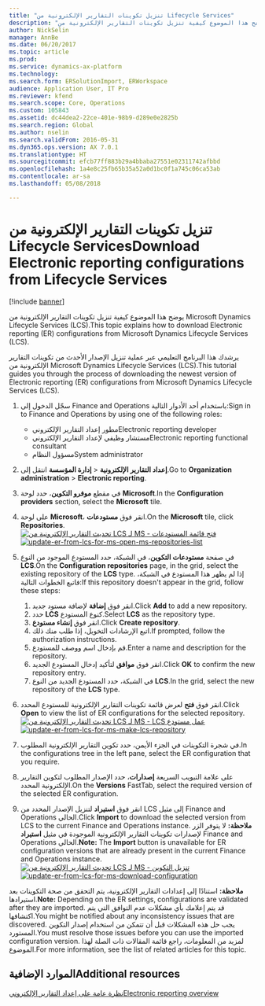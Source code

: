 ```yaml
---
title: "تنزيل تكوينات التقارير الإلكترونية من Lifecycle Services"
description: "يوضح هذا الموضوع كيفية تنزيل تكوينات التقارير الإلكترونية من Microsoft Dynamics Lifecycle Services ‏(LCS)."
author: NickSelin
manager: AnnBe
ms.date: 06/20/2017
ms.topic: article
ms.prod: 
ms.service: dynamics-ax-platform
ms.technology: 
ms.search.form: ERSolutionImport, ERWorkspace
audience: Application User, IT Pro
ms.reviewer: kfend
ms.search.scope: Core, Operations
ms.custom: 105843
ms.assetid: dc44dea2-22ce-401e-98b9-d289e0e2825b
ms.search.region: Global
ms.author: nselin
ms.search.validFrom: 2016-05-31
ms.dyn365.ops.version: AX 7.0.1
ms.translationtype: HT
ms.sourcegitcommit: efcb77ff883b29a4bbaba27551e02311742afbbd
ms.openlocfilehash: 1a4e8c25fb65b35a52a0d1bc0f1a745c06ca53ab
ms.contentlocale: ar-sa
ms.lasthandoff: 05/08/2018

---
```


# <a name="download-electronic-reporting-configurations-from-lifecycle-services"></a><span data-ttu-id="c7b95-103">تنزيل تكوينات التقارير الإلكترونية من Lifecycle Services</span><span class="sxs-lookup"><span data-stu-id="c7b95-103">Download Electronic reporting configurations from Lifecycle Services</span></span>

[!include [banner](../includes/banner.md)]

<span data-ttu-id="c7b95-104">يوضح هذا الموضوع كيفية تنزيل تكوينات التقارير الإلكترونية من Microsoft Dynamics Lifecycle Services ‏(LCS).</span><span class="sxs-lookup"><span data-stu-id="c7b95-104">This topic explains how to download Electronic reporting (ER) configurations from Microsoft Dynamics Lifecycle Services (LCS).</span></span>

<span data-ttu-id="c7b95-105">يرشدك هذا البرنامج التعليمي عبر عملية تنزيل الإصدار الأحدث من تكوينات التقارير الإلكترونية من Microsoft Dynamics Lifecycle Services (LCS).</span><span class="sxs-lookup"><span data-stu-id="c7b95-105">This tutorial guides you through the process of downloading the newest version of Electronic reporting (ER) configurations from Microsoft Dynamics Lifecycle Services (LCS).</span></span>

1.  <span data-ttu-id="c7b95-106">سجّل الدخول إلى Finance and Operations باستخدام أحد الأدوار التالية:</span><span class="sxs-lookup"><span data-stu-id="c7b95-106">Sign in to Finance and Operations by using one of the following roles:</span></span>
    -   <span data-ttu-id="c7b95-107">مطور إعداد التقارير الإلكتروني</span><span class="sxs-lookup"><span data-stu-id="c7b95-107">Electronic reporting developer</span></span>
    -   <span data-ttu-id="c7b95-108">مستشار وظيفي لإعداد التقارير الإلكتروني</span><span class="sxs-lookup"><span data-stu-id="c7b95-108">Electronic reporting functional consultant</span></span>
    -   <span data-ttu-id="c7b95-109">مسؤول النظام</span><span class="sxs-lookup"><span data-stu-id="c7b95-109">System administrator</span></span>

2.  <span data-ttu-id="c7b95-110">انتقل إلى **‎إدارة المؤسسة** &gt; **‎إعداد التقارير الإلكترونية**.</span><span class="sxs-lookup"><span data-stu-id="c7b95-110">Go to **Organization administration** &gt; **Electronic reporting**.</span></span>
3.  <span data-ttu-id="c7b95-111">في مقطع **موفرو التكوين**، حدد لوحة **Microsoft**.</span><span class="sxs-lookup"><span data-stu-id="c7b95-111">In the **Configuration providers** section, select the **Microsoft** tile.</span></span>
4.  <span data-ttu-id="c7b95-112">على لوحة **Microsoft**، انقر فوق **مستودعات**.</span><span class="sxs-lookup"><span data-stu-id="c7b95-112">On the **Microsoft** tile, click **Repositories**.</span></span> <span data-ttu-id="c7b95-113">[![تحديث التقارير الإلكترونية من LCS لـ MS - فتح قائمة المستودعات](./media/update-er-from-lcs-for-ms-open-ms-repositories-list.png)](./media/update-er-from-lcs-for-ms-open-ms-repositories-list.png)</span><span class="sxs-lookup"><span data-stu-id="c7b95-113">[![update-er-from-lcs-for-ms-open-ms-repositories-list](./media/update-er-from-lcs-for-ms-open-ms-repositories-list.png)](./media/update-er-from-lcs-for-ms-open-ms-repositories-list.png)</span></span>
5.  <span data-ttu-id="c7b95-114">في صفحة **مستودعات التكوين**، في الشبكة، حدد المستودع الموجود من النوع **LCS**.</span><span class="sxs-lookup"><span data-stu-id="c7b95-114">On the **Configuration repositories** page, in the grid, select the existing repository of the **LCS** type.</span></span> <span data-ttu-id="c7b95-115">إذا لم يظهر هذا المستودع في الشبكة، فاتبع الخطوات التالية:</span><span class="sxs-lookup"><span data-stu-id="c7b95-115">If this repository doesn't appear in the grid, follow these steps:</span></span>
    1.  <span data-ttu-id="c7b95-116">انقر فوق **إضافة** لإضافة مستود جديد.</span><span class="sxs-lookup"><span data-stu-id="c7b95-116">Click **Add** to add a new repository.</span></span>
    2.  <span data-ttu-id="c7b95-117">حدد **LCS** كنوع المستودع.</span><span class="sxs-lookup"><span data-stu-id="c7b95-117">Select **LCS** as the repository type.</span></span>
    3.  <span data-ttu-id="c7b95-118">انقر فوق **إنشاء مستودع**.</span><span class="sxs-lookup"><span data-stu-id="c7b95-118">Click **Create repository**.</span></span>
    4. <span data-ttu-id="c7b95-119">اتبع الإرشادات التخويل، إذا طلب منك ذلك.</span><span class="sxs-lookup"><span data-stu-id="c7b95-119">If prompted, follow the authorization instructions.</span></span>
    5.  <span data-ttu-id="c7b95-120">قم بإدخال اسم ووصف للمستودع.</span><span class="sxs-lookup"><span data-stu-id="c7b95-120">Enter a name and description for the repository.</span></span>
    6.  <span data-ttu-id="c7b95-121">انقر فوق **موافق** لتأكيد إدخال المستودع الجديد.</span><span class="sxs-lookup"><span data-stu-id="c7b95-121">Click **OK** to confirm the new repository entry.</span></span>
    7.  <span data-ttu-id="c7b95-122">في الشبكة، حدد المستودع الجديد من النوع **LCS‎**.</span><span class="sxs-lookup"><span data-stu-id="c7b95-122">In the grid, select the new repository of the **LCS** type.</span></span>

6.  <span data-ttu-id="c7b95-123">انقر فوق **فتح** لعرض قائمة تكوينات التقارير الإلكترونية للمستودع المحدد.</span><span class="sxs-lookup"><span data-stu-id="c7b95-123">Click **Open** to view the list of ER configurations for the selected repository.</span></span> <span data-ttu-id="c7b95-124">[![تحديث التقارير الإلكترونية من LCS لـ MS - عمل ‏‫مستودع LCS](./media/update-er-from-lcs-for-ms-make-lcs-repository.png)](./media/update-er-from-lcs-for-ms-make-lcs-repository.png)</span><span class="sxs-lookup"><span data-stu-id="c7b95-124">[![update-er-from-lcs-for-ms-make-lcs-repository](./media/update-er-from-lcs-for-ms-make-lcs-repository.png)](./media/update-er-from-lcs-for-ms-make-lcs-repository.png)</span></span>
7.  <span data-ttu-id="c7b95-125">في شجرة التكوينات في الجزء الأيمن، حدد تكوين التقارير الإلكترونية المطلوب.</span><span class="sxs-lookup"><span data-stu-id="c7b95-125">In the configurations tree in the left pane, select the ER configuration that you require.</span></span>
8.  <span data-ttu-id="c7b95-126">على علامة التبويب السريعة **إصدارات**، حدد الإصدار المطلوب لتكوين التقارير الإلكترونية المحدد.</span><span class="sxs-lookup"><span data-stu-id="c7b95-126">On the **Versions** FastTab, select the required version of the selected ER configuration.</span></span>
9.  <span data-ttu-id="c7b95-127">انقر فوق **استيراد** لتنزيل الإصدار المحدد من LCS إلى مثيل Finance and Operations الحالي.</span><span class="sxs-lookup"><span data-stu-id="c7b95-127">Click **Import** to download the selected version from LCS to the current Finance and Operations instance.</span></span> <span data-ttu-id="c7b95-128">**ملاحظة:** لا يتوفر الزر **استيراد‏‎** لإصدارات تكوينات التقارير الإلكترونية الموجودة في مثيل Finance and Operations الحالي.</span><span class="sxs-lookup"><span data-stu-id="c7b95-128">**Note:** The **Import** button is unavailable for ER configuration versions that are already present in the current Finance and Operations instance.</span></span> <span data-ttu-id="c7b95-129">[![تحديث التقارير الإلكترونية من LCS لـ MS - تنزيل التكوين](./media/update-er-from-lcs-for-ms-download-configuration.png)](./media/update-er-from-lcs-for-ms-download-configuration.png)</span><span class="sxs-lookup"><span data-stu-id="c7b95-129">[![update-er-from-lcs-for-ms-download-configuration](./media/update-er-from-lcs-for-ms-download-configuration.png)](./media/update-er-from-lcs-for-ms-download-configuration.png)</span></span>

<span data-ttu-id="c7b95-130">**ملاحظة:** استنادًا إلى إعدادات التقارير الإلكترونية، يتم التحقق من صحة التكوينات بعد استيرادها.</span><span class="sxs-lookup"><span data-stu-id="c7b95-130">**Note:** Depending on the ER settings, configurations are validated after they are imported.</span></span> <span data-ttu-id="c7b95-131">قد يتم إعلامك بأي مشكلات عدم التوافق التي يتم اكتشافها.</span><span class="sxs-lookup"><span data-stu-id="c7b95-131">You might be notified about any inconsistency issues that are discovered.</span></span> <span data-ttu-id="c7b95-132">يجب حل هذه المشكلات قبل أن تتمكن من استخدام إصدار التكوين المستورد.</span><span class="sxs-lookup"><span data-stu-id="c7b95-132">You must resolve those issues before you can use the imported configuration version.</span></span> <span data-ttu-id="c7b95-133">لمزيد من المعلومات، راجع قائمة المقالات ذات الصلة لهذا الموضوع.</span><span class="sxs-lookup"><span data-stu-id="c7b95-133">For more information, see the list of related articles for this topic.</span></span>

<a name="additional-resources"></a><span data-ttu-id="c7b95-134">الموارد الإضافية</span><span class="sxs-lookup"><span data-stu-id="c7b95-134">Additional resources</span></span>
--------

[<span data-ttu-id="c7b95-135">نظرة عامة على إعداد التقارير الإلكتروني</span><span class="sxs-lookup"><span data-stu-id="c7b95-135">Electronic reporting overview</span></span>](general-electronic-reporting.md)




